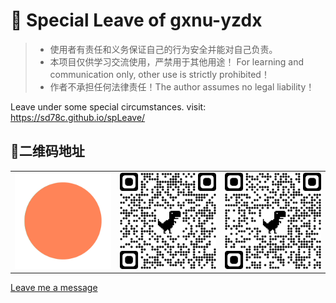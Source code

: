 # 🚀️ Special Leave of gxnu-yzdx

> * 使用者有责任和义务保证自己的行为安全并能对自己负责。
> * 本项目仅供学习交流使用，严禁用于其他用途！ For learning and communication only, other use is strictly prohibited！
> * 作者不承担任何法律责任！The author assumes no legal liability！

Leave under some special circumstances.
visit: https://sd78c.github.io/spLeave/

## 🎉️二维码地址

<table>
<tr>
<td><img width="256" src="img/logo.gif" /></td>
<td><img width="256" src="img/qrcode_yohua.ml.png" /></td>
<td><img width="256" src="img/qrcode_0xeaa67.github.io.png" /></td>
</tr>
</table>

[Leave me a message](https://github.com/colflip/spleave/issues/new)
